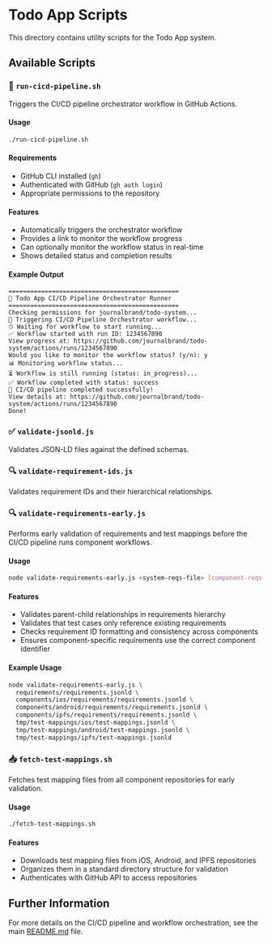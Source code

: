 # Todo App Scripts

This directory contains utility scripts for the Todo App system.

## Available Scripts

### 🚀 `run-cicd-pipeline.sh`

Triggers the CI/CD pipeline orchestrator workflow in GitHub Actions.

#### Usage

```bash
./run-cicd-pipeline.sh
```

#### Requirements

- GitHub CLI installed (`gh`)
- Authenticated with GitHub (`gh auth login`)
- Appropriate permissions to the repository

#### Features

- Automatically triggers the orchestrator workflow
- Provides a link to monitor the workflow progress
- Can optionally monitor the workflow status in real-time
- Shows detailed status and completion results

#### Example Output

```
===============================================
🚀 Todo App CI/CD Pipeline Orchestrator Runner
===============================================
Checking permissions for journalbrand/todo-system...
🚀 Triggering CI/CD Pipeline Orchestrator workflow...
⏱ Waiting for workflow to start running...
✅ Workflow started with run ID: 1234567890
View progress at: https://github.com/journalbrand/todo-system/actions/runs/1234567890
Would you like to monitor the workflow status? (y/n): y
📊 Monitoring workflow status...
⏳ Workflow is still running (status: in_progress)...
✅ Workflow completed with status: success
🎉 CI/CD pipeline completed successfully!
View details at: https://github.com/journalbrand/todo-system/actions/runs/1234567890
Done!
```

### ✅ `validate-jsonld.js`

Validates JSON-LD files against the defined schemas.

### 🔍 `validate-requirement-ids.js`

Validates requirement IDs and their hierarchical relationships.

### 🔍 `validate-requirements-early.js`

Performs early validation of requirements and test mappings before the CI/CD pipeline runs component workflows.

#### Usage

```bash
node validate-requirements-early.js <system-reqs-file> [component-reqs-files...] [test-mapping-files...]
```

#### Features

- Validates parent-child relationships in requirements hierarchy
- Validates that test cases only reference existing requirements
- Checks requirement ID formatting and consistency across components
- Ensures component-specific requirements use the correct component identifier

#### Example Usage

```bash
node validate-requirements-early.js \
  requirements/requirements.jsonld \
  components/ios/requirements/requirements.jsonld \
  components/android/requirements/requirements.jsonld \
  components/ipfs/requirements/requirements.jsonld \
  tmp/test-mappings/ios/test-mappings.jsonld \
  tmp/test-mappings/android/test-mappings.jsonld \
  tmp/test-mappings/ipfs/test-mappings.jsonld
```

### 📥 `fetch-test-mappings.sh`

Fetches test mapping files from all component repositories for early validation.

#### Usage

```bash
./fetch-test-mappings.sh
```

#### Features

- Downloads test mapping files from iOS, Android, and IPFS repositories
- Organizes them in a standard directory structure for validation
- Authenticates with GitHub API to access repositories

## Further Information

For more details on the CI/CD pipeline and workflow orchestration, see the main [README.md](../README.md#-running-the-orchestrator) file. 